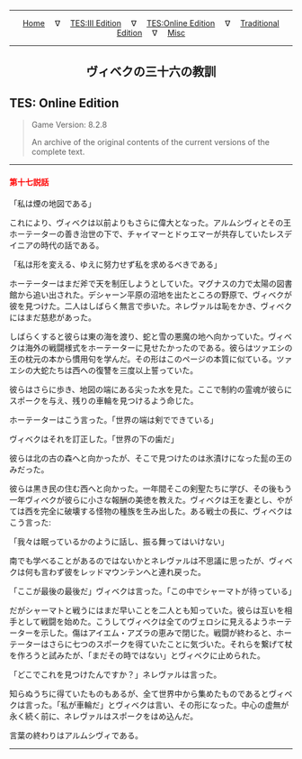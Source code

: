 
---

<!-- Jekyll Page Links -->

<center>
<a href="../../../../index.html">Home</a>
&emsp;&nabla;&emsp;
<a href="../../../index-tes3.html">TES:III Edition</a>
&emsp;&nabla;&emsp;
<a href="../../../index-teso.html">TES:Online Edition</a>
&emsp;&nabla;&emsp;
<a href="../../../index-traditional.html">Traditional Edition</a>
&emsp;&nabla;&emsp;
<a href="../../../index-misc.html">Misc</a>
</center>

<!-- Markdown Body Below: -->

---

<center>
<h2><span style="font-family:Georgia">ヴィベクの三十六の教訓</span></h2>
</center>

## TES: Online Edition

> Game Version: 8.2.8
>
> An archive of the original contents of the current versions of the complete text.

---

#### <span style="color:red">第十七説話</span>

「私は煙の地図である」

これにより、ヴィベクは以前よりもさらに偉大となった。アルムシヴィとその王ホーテーターの善き治世の下で、チャイマーとドゥエマーが共存していたレスデイニアの時代の話である。

「私は形を変える、ゆえに努力せず私を求めるべきである」

ホーテーターはまだ斧で天を制圧しようとしていた。マグナスの力で太陽の図書館から追い出された。デシャーン平原の沼地を出たところの野原で、ヴィベクが彼を見つけた。二人はしばらく無言で歩いた。ネレヴァルは恥をかき、ヴィベクにはまだ慈悲があった。

しばらくすると彼らは東の海を渡り、蛇と雪の悪魔の地へ向かっていた。ヴィベクは海外の戦闘様式をホーテーターに見せたかったのである。彼らはツァエシの王の枕元の本から慣用句を学んだ。その形はこのページの本質に似ている。ツァエシの大蛇たちは西への復讐を三度以上誓っていた。

彼らはさらに歩き、地図の端にある尖った水を見た。ここで制約の霊魂が彼らにスポークを与え、残りの車輪を見つけるよう命じた。

ホーテーターはこう言った。「世界の端は剣でできている」

ヴィベクはそれを訂正した。「世界の下の歯だ」

彼らは北の古の森へと向かったが、そこで見つけたのは氷漬けになった髭の王のみだった。

彼らは黒き民の住む西へと向かった。一年間そこの剣聖たちに学び、その後もう一年ヴィベクが彼らに小さな報酬の美徳を教えた。ヴィベクは王を妻とし、やがては西を完全に破壊する怪物の種族を生み出した。ある戦士の長に、ヴィベクはこう言った:

「我々は眠っているかのように話し、振る舞ってはいけない」

南でも学べることがあるのではないかとネレヴァルは不思議に思ったが、ヴィベクは何も言わず彼をレッドマウンテンへと連れ戻った。

「ここが最後の最後だ」ヴィベクは言った。「この中でシャーマトが待っている」

だがシャーマトと戦うにはまだ早いことを二人とも知っていた。彼らは互いを相手として戦闘を始めた。こうしてヴィベクは全てのヴェロシに見えるようホーテーターを示した。傷はアイエム・アズラの恵みで閉じた。戦闘が終わると、ホーテーターはさらに七つのスポークを得ていたことに気づいた。それらを繋げて杖を作ろうと試みたが、「まだその時ではない」とヴィベクに止められた。

「どこでこれを見つけたんですか？」ネレヴァルは言った。

知らぬうちに得ていたものもあるが、全て世界中から集めたものであるとヴィベクは言った。「私が車輪だ」とヴィベクは言い、その形になった。中心の虚無が永く続く前に、ネレヴァルはスポークをはめ込んだ。

言葉の終わりはアルムシヴィである。

---
